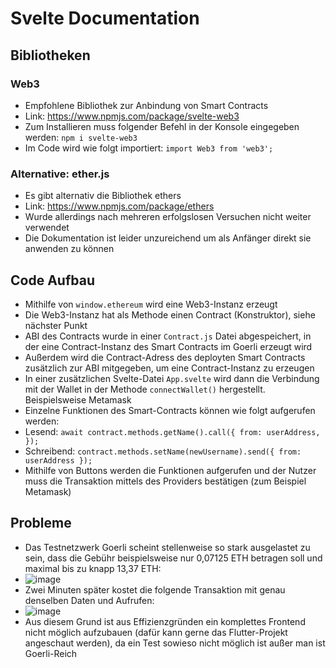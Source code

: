 # Svelte Documentation

## Bibliotheken
### Web3
- Empfohlene Bibliothek zur Anbindung von Smart Contracts
- Link: https://www.npmjs.com/package/svelte-web3
- Zum Installieren muss folgender Befehl in der Konsole eingegeben werden: ```npm i svelte-web3```
- Im Code wird wie folgt importiert: ```import Web3 from 'web3';```

### Alternative: ether.js
- Es gibt alternativ die Bibliothek ethers
- Link: https://www.npmjs.com/package/ethers
- Wurde allerdings nach mehreren erfolgslosen Versuchen nicht weiter verwendet
- Die Dokumentation ist leider unzureichend um als Anfänger direkt sie anwenden zu können

## Code Aufbau 
- Mithilfe von ```window.ethereum``` wird eine Web3-Instanz erzeugt
- Die Web3-Instanz hat als Methode einen Contract (Konstruktor), siehe nächster Punkt
- ABI des Contracts wurde in einer ```Contract.js``` Datei abgespeichert, in der eine Contract-Instanz des Smart Contracts im Goerli erzeugt wird
- Außerdem wird die Contract-Adress des deployten Smart Contracts zusätzlich zur ABI mitgegeben, um eine Contract-Instanz zu erzeugen
- In einer zusätzlichen Svelte-Datei ```App.svelte``` wird dann die Verbindung mit der Wallet in der Methode ```connectWallet()``` hergestellt. Beispielsweise Metamask
- Einzelne Funktionen des Smart-Contracts können wie folgt aufgerufen werden:
- Lesend: ```await contract.methods.getName().call({
		from: userAddress,
	});```
- Schreibend: ```contract.methods.setName(newUsername).send({
		from: userAddress
	});```
- Mithilfe von Buttons werden die Funktionen aufgerufen und der Nutzer muss die Transaktion mittels des Providers bestätigen (zum Beispiel Metamask)

## Probleme
- Das Testnetzwerk Goerli scheint stellenweise so stark ausgelastet zu sein, dass die Gebühr beispielsweise nur 0,07125 ETH betragen soll und maximal bis zu knapp 13,37 ETH: 
- ![image](https://user-images.githubusercontent.com/73344372/227541541-a44183be-36c7-4389-bd18-d7c950ae5f91.png)
- Zwei Minuten später kostet die folgende Transaktion mit genau denselben Daten und Aufrufen: 
- ![image](https://user-images.githubusercontent.com/73344372/227542160-10571052-30f3-4ec0-9a76-1aebb52b4480.png)
- Aus diesem Grund ist aus Effizienzgründen ein komplettes Frontend nicht möglich aufzubauen (dafür kann gerne das Flutter-Projekt angeschaut werden), da ein Test sowieso nicht möglich ist außer man ist Goerli-Reich
